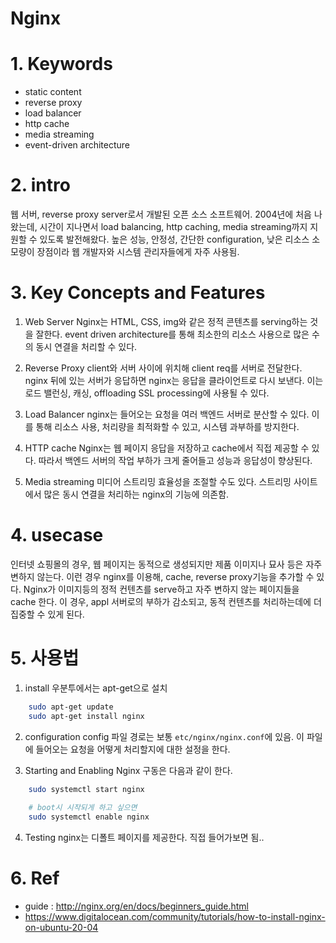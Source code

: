 # Nginx

#
# 1. Keywords
- static content
- reverse proxy
- load balancer
- http cache
- media streaming
- event-driven architecture

#
# 2. intro
웹 서버, reverse proxy server로서 개발된 오픈 소스 소프트웨어.
2004년에 처음 나왔는데, 시간이 지나면서 load balancing, http caching, media streaming까지 지원할 수 있도록 발전해왔다.
높은 성능, 안정성, 간단한 configuration, 낮은 리소스 소모량이 장점이라 웹 개발자와 시스템 관리자들에게 자주 사용됨.

#
# 3. Key Concepts and Features
1. Web Server
Nginx는 HTML, CSS, img와 같은 정적 콘텐츠를 serving하는 것을 잘한다. event driven architecture를 통해 최소한의 리소스 사용으로 많은 수의 동시 연결을 처리할 수 있다.

2. Reverse Proxy
client와 서버 사이에 위치해 client req를 서버로 전달한다. nginx 뒤에 있는 서버가 응답하면 nginx는 응답을 클라이언트로 다시 보낸다.
이는 로드 밸런싱, 캐싱, offloading SSL processing에 사용될 수 있다.

3. Load Balancer
nginx는 들어오는 요청을 여러 백엔드 서버로 분산할 수 있다. 이를 통해 리소스 사용, 처리량을 최적화할 수 있고, 시스템 과부하를 방지한다.

4. HTTP cache
Nginx는 웹 페이지 응답을 저장하고 cache에서 직접 제공할 수 있다. 따라서 백엔드 서버의 작업 부하가 크게 줄어들고 성능과 응답성이 향상된다.

5. Media streaming
미디어 스트리밍 효율성을 조절할 수도 있다. 스트리밍 사이트에서 많은 동시 연결을 처리하는 nginx의 기능에 의존함.

#
# 4. usecase
인터넷 쇼핑몰의 경우, 웹 페이지는 동적으로 생성되지만 제품 이미지나 묘사 등은 자주 변하지 않는다. 이런 경우 nginx를 이용해, cache, reverse proxy기능을 추가할 수 있다.
Nginx가 이미지등의 정적 컨텐츠를 serve하고 자주 변하지 않는 페이지들을 cache 한다.
이 경우, appl 서버로의 부하가 감소되고, 동적 컨텐츠를 처리하는데에 더 집중할 수 있게 된다.

#
# 5. 사용법
1. install
우분투에서는 apt-get으로 설치
``` bash
    sudo apt-get update
    sudo apt-get install nginx
```

2. configuration
config 파일 경로는 보통 `etc/nginx/nginx.conf`에 있음. 이 파일에 들어오는 요청을 어떻게 처리할지에 대한 설정을 한다.

3. Starting and Enabling Nginx
구동은 다음과 같이 한다.
``` bash
    sudo systemctl start nginx
    
    # boot시 시작되게 하고 싶으면
    sudo systemctl enable nginx
```

4. Testing
nginx는 디폴트 페이지를 제공한다. 직접 들어가보면 됨..

#
# 6. Ref
- guide : http://nginx.org/en/docs/beginners_guide.html
- https://www.digitalocean.com/community/tutorials/how-to-install-nginx-on-ubuntu-20-04

